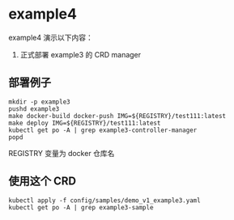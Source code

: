 # example4

example4 演示以下内容：
1. 正式部署 example3 的 CRD manager 

## 部署例子

```
mkdir -p example3
pushd example3
make docker-build docker-push IMG=${REGISTRY}/test111:latest
make deploy IMG=${REGISTRY}/test111:latest
kubectl get po -A | grep example3-controller-manager
popd
```

REGISTRY 变量为 docker 仓库名


## 使用这个 CRD

```shell
kubectl apply -f config/samples/demo_v1_example3.yaml
kubectl get po -A | grep example3-sample
```
